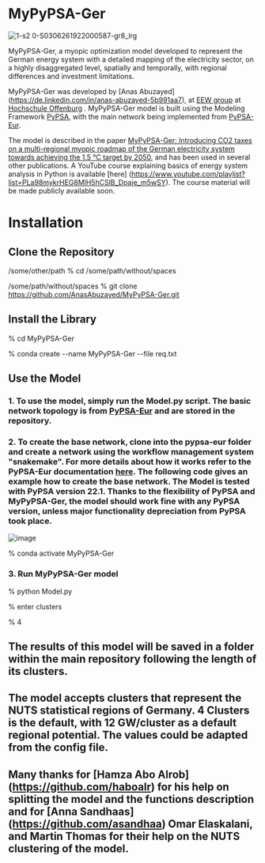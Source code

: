 # MyPyPSA-Ger
![1-s2 0-S0306261922000587-gr8_lrg](https://user-images.githubusercontent.com/60949903/179805438-f593a866-a2a9-4bd9-b0a4-33075f7bd344.jpg)


MyPyPSA-Ger, a myopic optimization model developed to represent the German energy system with a detailed mapping of the electricity sector, on a highly disaggregated level, spatially and temporally, with regional differences and investment limitations.

MyPyPSA-Ger was developed by [Anas Abuzayed] (https://de.linkedin.com/in/anas-abuzayed-5b991aa7), at [EEW group](https://ines.hs-offenburg.de/forschung/energiesysteme-und-energiewirtschaft) at [Hochschule Offenburg](https://www.hs-offenburg.de/) . MyPyPSA-Ger model is built using the Modeling Framework [PyPSA](https://github.com/PyPSA/pypsa), with the main network being implemented from [PyPSA-Eur](https://github.com/PyPSA/pypsa-eur).

The model is described in the paper [MyPyPSA-Ger: Introducing CO2 taxes on a multi-regional myopic roadmap of the German electricity system towards achieving the 1.5 °C target by 2050](https://www.sciencedirect.com/science/article/pii/S0306261922000587), and has been used in several other publications. A YouTube course explaining basics of energy system analysis in Python is available [here] (https://www.youtube.com/playlist?list=PLa98mykrHEG8MlH5hCSlB_Dpaje_m5wSY). The course material will be made publicly available soon.




# Installation 

## Clone the Repository 

/some/other/path % cd /some/path/without/spaces

/some/path/without/spaces % git clone https://github.com/AnasAbuzayed/MyPyPSA-Ger.git


## Install the Library

% cd MyPyPSA-Ger

% conda create --name MyPyPSA-Ger --file req.txt

## Use the Model
### 1. To use the model, simply run the Model.py script. The basic network topology is from [PyPSA-Eur](https://github.com/PyPSA/pypsa-eur) and are stored in the repository.

### 2. To create the base network, clone into the pypsa-eur folder and create a network using the workflow management system "snakemake". For more details about how it works refer to the PyPSA-Eur documentation [here](https://pypsa-eur.readthedocs.io/en/latest/tutorial.html). The following code gives an example how to create the base network. The Model is tested with PyPSA version 22.1. Thanks to the flexibility of PyPSA and MyPyPSA-Ger, the model should work fine with any PyPSA version, unless major functionality depreciation from PyPSA took place.

![image](https://user-images.githubusercontent.com/60949903/178725004-1464261c-2a74-49a5-abeb-fba698463fef.png)

% conda activate MyPyPSA-Ger

### 3. Run MyPyPSA-Ger model

% python Model.py

% enter clusters

% 4

## The results of this model will be saved in a folder within the main repository following the length of its clusters.

## The model accepts clusters that represent the NUTS statistical regions of Germany. 4 Clusters is the default, with 12 GW/cluster as a default regional potential. The values could be adapted from the config file.


## Many thanks for [Hamza Abo Alrob] (https://github.com/haboalr) for his help on splitting the model and the functions description and for [Anna Sandhaas] (https://github.com/asandhaa) Omar Elaskalani, and Martin Thomas for their help on the NUTS clustering of the model.
